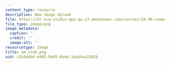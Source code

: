 ```yaml
---
content_type: resource
description: New image Upload
file: https://ol-ocw-studio-app-qa.s3.amazonaws.com/courses/16-90-computational-methods-in-aerospace-engineering-spring-2014/c5b34db6e9059a956bed1aab4aa2492b_am_stab.png
file_type: image/png
image_metadata:
  caption: ''
  credit: ''
  image-alt: ''
resourcetype: Image
title: am_stab.png
uid: c5b34db6-e905-9a95-6bed-1aab4aa2492b
---
```

